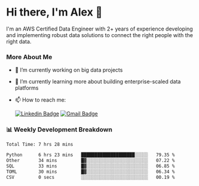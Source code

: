 # Hi there, I'm Alex  👋

I'm an AWS Certified Data Engineer with 2+ years of experience developing and implementing robust data solutions to connect the right people with the right data. 

### More About Me

- 🔭 I’m currently working on big data projects
- 🌱 I’m currently learning more about building enterprise-scaled data platforms
- 📫 How to reach me:

  [![Linkedin Badge](https://img.shields.io/badge/LinkedIn-0077B5?style=for-the-badge&logo=linkedin&logoColor=white)](https://www.linkedin.com/in/itsalexchen) [![Gmail Badge](https://img.shields.io/badge/Gmail-D14836?style=for-the-badge&logo=gmail&logoColor=white)](mailto:itsalexchen@gmail.com)




### 📊 Weekly Development Breakdown
<!--START_SECTION:waka-->

```txt
Total Time: 7 hrs 28 mins

Python      6 hrs 23 mins   ████████████████████░░░░░   79.35 %
Other       34 mins         █▓░░░░░░░░░░░░░░░░░░░░░░░   07.22 %
SQL         33 mins         █▓░░░░░░░░░░░░░░░░░░░░░░░   06.85 %
TOML        30 mins         █▓░░░░░░░░░░░░░░░░░░░░░░░   06.34 %
CSV         0 secs          ░░░░░░░░░░░░░░░░░░░░░░░░░   00.19 %
```

<!--END_SECTION:waka-->
